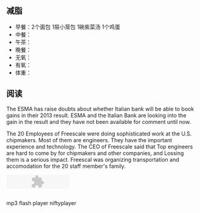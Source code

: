 ## 减脂 ##
* 早餐：2个面包 1屉小笼包 1碗紫菜汤 1个鸡蛋
* 中餐：
* 午茶：
* 晚餐：
* 无氧：
* 有氧：
* 体重：

## 阅读 ##
The ESMA has raise doubts about whether Italian bank will be able to book gains in their 2013 result.
ESMA and the Italian Bank are looking into the gain in the result and they have not been available for comment until now.


The 20 Employees of Freescale were doing sophisticated work at the U.S. chipmakers.
Most of them are engineers. They have the important experience and technology.
The CEO of Freescale said that Top engineers are hard to come by for chipmakers and other companies, and Lossing them is a serious impact.
Freescal was organizing transportation and accomodation for the 20 staff member's family.

<object classid="clsid:D27CDB6E-AE6D-11cf-96B8-444553540000" codebase="http://download.macromedia.com/pub/shockwave/cabs/flash/swflash.cab#version=6,0,0,0" width="165" height="37" id="niftyPlayer1" align="">
	<param name=movie value="niftyplayer.swf">
	<param name=quality value=high>
	<param name=bgcolor value=#FFFFFF>
	<embed src="niftyplayer.swf?file=bingfengzhiyue.mp3&as=0" quality=high bgcolor=#FFFFFF width="165" height="37" name="niftyPlayer1" align="" type="application/x-shockwave-flash" swLiveConnect="true" pluginspage="http://www.macromedia.com/go/getflashplayer">
	</embed>
</object>

## ##
mp3 flash player
niftyplayer
